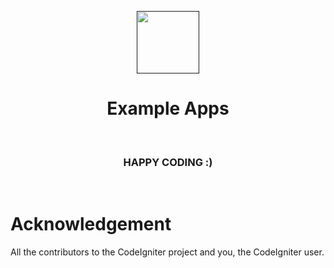 <p align="center">
    <a href="" target="_blank">
        <img src="" height="100px">
    </a>
    <h1 align="center">Example Apps</h1>
    <br>
</p>

<p align="center">
    <h3 align="center">HAPPY CODING :)</h3>
    <br>
</p>


# Acknowledgement
All the contributors to the CodeIgniter project and you, the CodeIgniter user.
